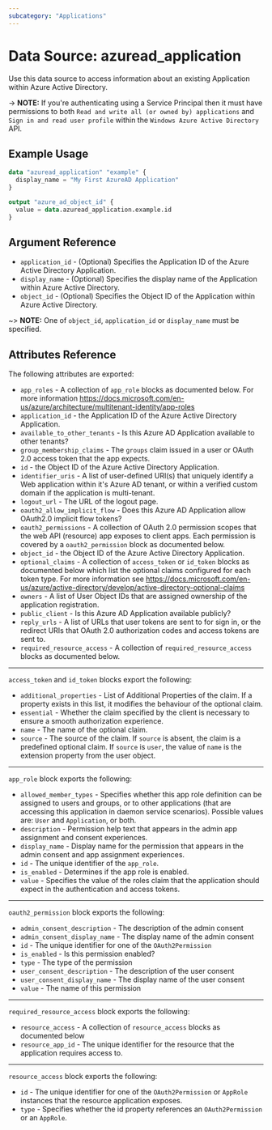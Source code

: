 ```yaml
---
subcategory: "Applications"
---
```


# Data Source: azuread_application

Use this data source to access information about an existing Application within Azure Active Directory.

-> **NOTE:** If you're authenticating using a Service Principal then it must have permissions to both `Read and write all (or owned by) applications` and `Sign in and read user profile` within the `Windows Azure Active Directory` API.

## Example Usage

```terraform
data "azuread_application" "example" {
  display_name = "My First AzureAD Application"
}

output "azure_ad_object_id" {
  value = data.azuread_application.example.id
}
```

## Argument Reference

* `application_id` - (Optional) Specifies the Application ID of the Azure Active Directory Application.
* `display_name` - (Optional) Specifies the display name of the Application within Azure Active Directory.
* `object_id` - (Optional) Specifies the Object ID of the Application within Azure Active Directory.

~> **NOTE:** One of `object_id`, `application_id` or `display_name` must be specified.

## Attributes Reference

The following attributes are exported:

* `app_roles` - A collection of `app_role` blocks as documented below. For more information https://docs.microsoft.com/en-us/azure/architecture/multitenant-identity/app-roles
* `application_id` - the Application ID of the Azure Active Directory Application.
* `available_to_other_tenants` - Is this Azure AD Application available to other tenants?
* `group_membership_claims` - The `groups` claim issued in a user or OAuth 2.0 access token that the app expects.
* `id` - the Object ID of the Azure Active Directory Application.
* `identifier_uris` - A list of user-defined URI(s) that uniquely identify a Web application within it's Azure AD tenant, or within a verified custom domain if the application is multi-tenant.
* `logout_url` - The URL of the logout page.
* `oauth2_allow_implicit_flow` - Does this Azure AD Application allow OAuth2.0 implicit flow tokens?
* `oauth2_permissions` - A collection of OAuth 2.0 permission scopes that the web API (resource) app exposes to client apps. Each permission is covered by a `oauth2_permission` block as documented below.
* `object_id` - the Object ID of the Azure Active Directory Application.
* `optional_claims` - A collection of `access_token` or `id_token` blocks as documented below which list the optional claims configured for each token type. For more information see https://docs.microsoft.com/en-us/azure/active-directory/develop/active-directory-optional-claims
* `owners` - A list of User Object IDs that are assigned ownership of the application registration.
* `public_client` - Is this Azure AD Application available publicly?
* `reply_urls` - A list of URLs that user tokens are sent to for sign in, or the redirect URIs that OAuth 2.0 authorization codes and access tokens are sent to.
* `required_resource_access` - A collection of `required_resource_access` blocks as documented below.

---

`access_token` and `id_token` blocks export the following:

* `additional_properties` - List of Additional Properties of the claim. If a property exists in this list, it modifies the behaviour of the optional claim.
* `essential` - Whether the claim specified by the client is necessary to ensure a smooth authorization experience.
* `name` - The name of the optional claim.
* `source` - The source of the claim. If `source` is absent, the claim is a predefined optional claim. If `source` is `user`, the value of `name` is the extension property from the user object.

---

`app_role` block exports the following:

* `allowed_member_types` - Specifies whether this app role definition can be assigned to users and groups, or to other applications (that are accessing this application in daemon service scenarios). Possible values are: `User` and `Application`, or both.
* `description` - Permission help text that appears in the admin app assignment and consent experiences.
* `display_name` - Display name for the permission that appears in the admin consent and app assignment experiences.
* `id` - The unique identifier of the `app_role`.
* `is_enabled` - Determines if the app role is enabled.
* `value` - Specifies the value of the roles claim that the application should expect in the authentication and access tokens.

---

`oauth2_permission` block exports the following:

* `admin_consent_description` - The description of the admin consent
* `admin_consent_display_name` - The display name of the admin consent
* `id` - The unique identifier for one of the `OAuth2Permission`
* `is_enabled` - Is this permission enabled?
* `type` - The type of the permission
* `user_consent_description` - The description of the user consent
* `user_consent_display_name` - The display name of the user consent
* `value` - The name of this permission

---

`required_resource_access` block exports the following:

* `resource_access` - A collection of `resource_access` blocks as documented below
* `resource_app_id` - The unique identifier for the resource that the application requires access to.

---

`resource_access` block exports the following:

* `id` - The unique identifier for one of the `OAuth2Permission` or `AppRole` instances that the resource application exposes. 
* `type` - Specifies whether the id property references an `OAuth2Permission` or an `AppRole`.
